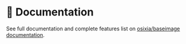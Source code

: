 # 📄 Documentation

See full documentation and complete features list on [osixia/baseimage documentation](https://opensource.osixia.net/projects/container-images/baseimage/).
